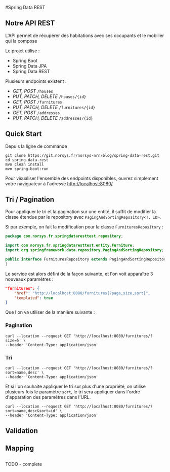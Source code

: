 #Spring Data REST

## Notre API REST

L'API permet de récupérer des habitations avec ses occupants et le mobilier qui la compose

Le projet utilise : 
  - Spring Boot
  - Spring Data JPA
  - Spring Data REST
 
Plusieurs endpoints existent : 
 - *GET, POST* `/houses` 
 - *PUT, PATCH, DELETE* `/houses/{id}` 
 - *GET, POST* `/furnitures`
 - *PUT, PATCH, DELETE* `/furnitures/{id}`
 - *GET, POST* `/addresses`
 - *PUT, PATCH, DELETE* `/addresses/{id}`

## Quick Start
 
 Depuis la ligne de commande
 
 ```shell
 git clone https://git.norsys.fr/norsys-nrn/blog/spring-data-rest.git
 cd spring-data-rest
 mvn clean install
 mvn spring-boot:run
 ```
 
 Pour visualiser l'ensemble des endpoints disponibles, ouvrez simplement votre naviguateur à l'adresse [http://localhost:8080/](http://localhost:8080/)
 
## Tri / Pagination

Pour appliquer le tri et la pagination sur une entité, il suffit de modifier la classe étendue par le repository avec `PagingAndSortingRepository<T, ID>`.

Si par exemple, on fait la modification pour la classe `FurnituresRepository` : 

```java
package com.norsys.fr.springdataresttest.repository;

import com.norsys.fr.springdataresttest.entity.Furniture;
import org.springframework.data.repository.PagingAndSortingRepository;

public interface FurnituresRepository extends PagingAndSortingRepository<Furniture, String> {
}
```

Le service est alors défini de la façon suivante, et l'on voit apparaître 3 nouveaux paramètres : 

```json
"furnitures": {
    "href": "http://localhost:8080/furnitures{?page,size,sort}",
	"templated": true
}	
```

Que l'on va utiliser de la manière suivante : 

### Pagination 


```shell
curl --location --request GET 'http://localhost:8080/furnitures/?size=5' \
--header 'Content-Type: application/json'
```

### Tri
```shell
curl --location --request GET 'http://localhost:8080/furnitures/?sort=name,desc' \
--header 'Content-Type: application/json'
```

Et si l'on souhaite appliquer le tri sur plus d'une propriété, on utilise plusieurs fois le paramètre `sort`, le tri sera appliquer dans l'ordre d'apparation des paramètres dans l'URL.

```shell
curl --location --request GET 'http://localhost:8080/furnitures/?sort=name,desc&sort=id' \
--header 'Content-Type: application/json'
```

## Validation

## Mapping

## 
 
 TODO - complete
